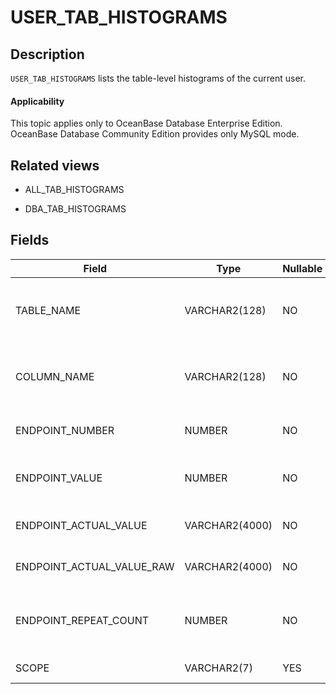 USER_TAB_HISTOGRAMS
========================================

Description
--------------------

`USER_TAB_HISTOGRAMS` lists the table-level histograms of the current user.

<main id="notice" >
    <h4>Applicability</h4>
    <p>This topic applies only to OceanBase Database Enterprise Edition. OceanBase Database Community Edition provides only MySQL mode. </p>
  </main>

Related views
----------------------

* ALL_TAB_HISTOGRAMS

* DBA_TAB_HISTOGRAMS

Fields
----------------------

| Field | Type | Nullable | Description |
|---------------------------|----------------|------------|---------------|
| TABLE_NAME | VARCHAR2(128) | NO | The name of the table where the histogram belongs. |
| COLUMN_NAME | VARCHAR2(128) | NO | The name of the column where the histogram belongs. |
| ENDPOINT_NUMBER | NUMBER | NO | The number of bucket accumulations. |
| ENDPOINT_VALUE | NUMBER | NO | The normalized endpoint value of the bucket. |
| ENDPOINT_ACTUAL_VALUE | VARCHAR2(4000) | NO | The endpoint value of the bucket. |
| ENDPOINT_ACTUAL_VALUE_RAW | VARCHAR2(4000) | NO | The binary endpoint value of the bucket. |
| ENDPOINT_REPEAT_COUNT | NUMBER | NO | The number of times that the endpoint value of the bucket appears. |
| SCOPE | VARCHAR2(7) | YES | The scope of the histogram. |
